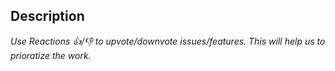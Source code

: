 ## Description






_Use Reactions :+1:/:-1: to upvote/downvote issues/features. This will help us to prioratize the work._
